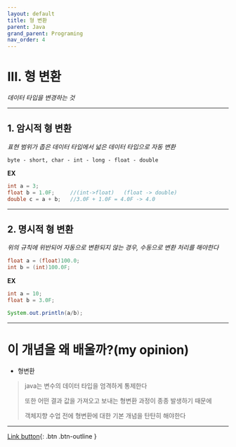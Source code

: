 ```yaml
---
layout: default
title: 형 변환
parent: Java
grand_parent: Programing
nav_order: 4
---
```


# III. 형 변환
_데이터 타입을 변경하는 것_

---

## 1. 암시적 형 변환
_표현 범위가 좁은 데이터 타입에서 넓은 데이터 타입으로 자동 변환_
```
byte - short, char - int - long - float - double
```

**EX**

```java
int a = 3;			
float b = 1.0F;		//(int->float)   (float -> double)
double c = a + b;	//3.0F + 1.0F = 4.0F -> 4.0
```

---

## 2. 명시적 형 변환
_위의 규칙에 위반되어 자동으로 변환되지 않는 경우, 수동으로 변환 처리를 해야한다_
```java
float a = (float)100.0;
int b = (int)100.0F;
```

**EX**

```java
int a = 10;
float b = 3.0F;

System.out.println(a/b);
```
---

# **이 개념을 왜 배울까?(my opinion)**

- 형변환

> java는 변수의 데이터 타입을 엄격하게 통제한다
>
> 또한 어떤 결과 값을 가져오고 보내는 형변환 과정이 종종 발생하기 때문에
>
> 객체지향 수업 전에 형변환에 대한 기본 개념을 탄탄히 해야한다

---

[Link button](https://opentutorials.org/course/1223/5330){: .btn .btn-outline }